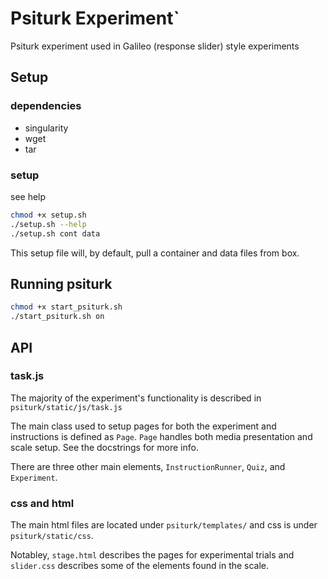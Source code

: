 # Psiturk Experiment`

Psiturk experiment used in Galileo (response slider) style experiments

## Setup

### dependencies

- singularity
- wget
- tar


### setup

see help

```bash
chmod +x setup.sh
./setup.sh --help
./setup.sh cont data
```

This setup file will, by default, pull a container and data files from box.


## Running psiturk


```bash
chmod +x start_psiturk.sh
./start_psiturk.sh on
```


## API

### task.js

The majority of the experiment's functionality is described in `psiturk/static/js/task.js` 

The main class used to setup pages for both the experiment and instructions is defined as `Page`.
`Page` handles both media presentation and scale setup. See the docstrings for more info.

There are three other main elements, `InstructionRunner`, `Quiz`, and `Experiment`. 


### css and html

The main html files are located under `psiturk/templates/` and css is under `psiturk/static/css`.

Notabley, `stage.html` describes the pages for experimental trials and `slider.css` describes some of the elements found in the scale. 


